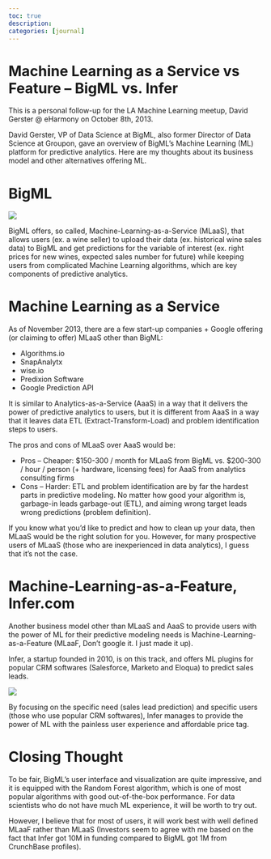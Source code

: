 ```yaml
---
toc: true
description:
categories: [journal]
---
```

# Machine Learning as a Service vs Feature – BigML vs. Infer

This is a personal follow-up for the LA Machine Learning meetup, David Gerster @ eHarmony on October 8th, 2013.

David Gerster, VP of Data Science at BigML, also former Director of Data Science at Groupon, gave an overview of BigML’s Machine Learning (ML) platform for predictive analytics. Here are my thoughts about its business model and other alternatives offering ML.

# BigML

[![](https://img.youtube.com/vi/JVM8qIn3xPQ/0.jpg)](https://youtu.be/JVM8qIn3xPQ)

BigML offers, so called, Machine-Learning-as-a-Service (MLaaS), that allows users (ex. a wine seller) to upload their data (ex. historical wine sales data) to BigML and get predictions for the variable of interest (ex. right prices for new wines, expected sales number for future) while keeping users from complicated Machine Learning algorithms, which are key components of predictive analytics.

# Machine Learning as a Service

As of November 2013, there are a few start-up companies + Google offering (or claiming to offer) MLaaS other than BigML:

* Algorithms.io
* SnapAnalytx
* wise.io
* Predixion Software
* Google Prediction API

It is similar to Analytics-as-a-Service (AaaS) in a way that it delivers the power of predictive analytics to users, but it is different from AaaS in a way that it leaves data ETL (Extract-Transform-Load) and problem identification steps to users.

The pros and cons of MLaaS over AaaS would be:

* Pros – Cheaper: $150-300 / month for MLaaS from BigML vs. $200-300 / hour / person (+ hardware, licensing fees) for AaaS from analytics consulting firms
* Cons – Harder: ETL and problem identification are by far the hardest parts in predictive modeling.  No matter how good your algorithm is, garbage-in leads garbage-out (ETL), and aiming wrong target leads wrong predictions (problem definition).

If you know what you’d like to predict and how to clean up your data, then MLaaS would be the right solution for you.  However, for many prospective users of MLaaS (those who are inexperienced in data analytics), I guess that it’s not the case.

# Machine-Learning-as-a-Feature, Infer.com

Another business model other than MLaaS and AaaS to provide users with the power of ML for their predictive modeling needs is Machine-Learning-as-a-Feature (MLaaF, Don’t google it.  I just made it up).

Infer, a startup founded in 2010, is on this track, and offers ML plugins for popular CRM softwares (Salesforce, Marketo and Eloqua) to predict sales leads.

[![](https://img.youtube.com/vi/AGwDuOU9sbU/0.jpg)](https://youtu.be/AGwDuOU9sbU)

By focusing on the specific need (sales lead prediction) and  specific users (those who use popular CRM softwares), Infer manages to provide the power of ML with the painless user experience and affordable price tag.

# Closing Thought

To be fair, BigML’s user interface and visualization are quite impressive, and it is equipped with the Random Forest algorithm, which is one of most popular algorithms with good out-of-the-box performance.  For data scientists who do not have much ML experience, it will be worth to try out.

However, I believe that for most of users, it will work best with well defined MLaaF rather than MLaaS (Investors seem to agree with me based on the fact that Infer got 10M in funding compared to BigML got 1M from CrunchBase profiles).